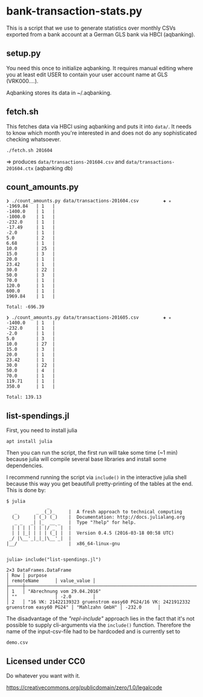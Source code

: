 # bank-transaction-stats.py

This is a script that we use to generate statistics over monthly CSVs exported from a bank account at a German GLS bank via HBCI (aqbanking).

## setup.py

You need this once to initialize aqbanking. It requires manual editing where you at least edit USER to contain your user account name at GLS (VRK000....).

Aqbanking stores its data in ~/.aqbanking.

## fetch.sh

This fetches data via HBCI using aqbanking and puts it into `data/`. It needs to know which month you're interested in and does not do any sophisticated checking whatsoever.

    ./fetch.sh 201604

=> produces `data/transactions-201604.csv` and `data/transactions-201604.ctx` (aqbanking db)

## count_amounts.py

```
❯ ./count_amounts.py data/transactions-201604.csv         ✚ ✭
-1969.84   | 1   |     
-1400.0    | 1   |
-1000.0    | 1   |
-232.0     | 1   |
-17.49     | 1   |
-2.0       | 1   |
5.0        | 2   |
6.68       | 1   |
10.0       | 25  |
15.0       | 3   |
20.0       | 1   |
23.42      | 1   |
30.0       | 22  |
50.0       | 3   |
70.0       | 1   |
120.0      | 1   |
600.0      | 1   |
1969.84    | 1   |

Total: -696.39

❯ ./count_amounts.py data/transactions-201605.csv         ✚ ✭
-1400.0    | 1   |
-232.0     | 1   |
-2.0       | 1   |
5.0        | 3   |
10.0       | 27  |
15.0       | 3   |
20.0       | 1   |
23.42      | 1   |
30.0       | 22  |
50.0       | 4   |
70.0       | 1   |
119.71     | 1   |
350.0      | 1   |

Total: 139.13

```

## list-spendings.jl

First, you need to install julia
```
apt install julia
```

Then you can run the script, the first run will take some time (~1 min)
because julia will compile several base libraries and install some dependencies.

I recommend running the script via `include()` in the interactive julia shell
because this way you get beautifull pretty-printing of the tables at the end.
This is done by:

```
$ julia
               _
   _       _ _(_)_     |  A fresh approach to technical computing
  (_)     | (_) (_)    |  Documentation: http://docs.julialang.org
   _ _   _| |_  __ _   |  Type "?help" for help.
  | | | | | | |/ _` |  |
  | | |_| | | | (_| |  |  Version 0.4.5 (2016-03-18 00:58 UTC)
 _/ |\__'_|_|_|\__'_|  |  
|__/                   |  x86_64-linux-gnu


julia> include("list-spendings.jl")

2×3 DataFrames.DataFrame
│ Row │ purpose                                                                              │ remoteName      │ value_value │
├─────┼──────────────────────────────────────────────────────────────────────────────────────┼─────────────────┼─────────────┤
│ 1   │ "Abrechnung vom 29.04.2016"                                                          │ ""              │ -2.0        │
│ 2   │ "16 VK: 21422139323 gruenstrom easy60 PG24/16 VK: 2421912332 gruenstrom easy60 PG24" │ "Mahlzahn GmbH" │ -232.0      │

```

The disadvantage of the *"repl-include"* approach lies in the fact that it's not possible to supply cli-arguments via
the `include()` function. Therefore the name of the input-csv-file had to be hardcoded and is currently set to
```
demo.csv
```


## Licensed under CC0

Do whatever you want with it.

https://creativecommons.org/publicdomain/zero/1.0/legalcode
